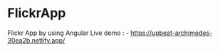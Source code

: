 # FlickrApp
Flickr App by using Angular
Live demo : -  https://upbeat-archimedes-30ea2b.netlify.app/
